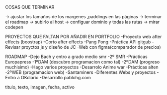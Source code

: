 COSAS QUE TERMINAR

-> ajustar los tamaños de los margenes ,paddings en las páginas
-> terminar el roadmap
-> subirlo al host
-> configuar dominio y todas las rutas
-> mirar codepen



PROYECTOS QUE FALTAN POR AÑADIR EN PORTFOLIO
    -Proyecto web after effects (boostrap)
    -Corto after effects
    -Pang Pong
    -Práctica API gitgub
    -Revisar proyctos js y diseño de JC
    -Web con figma(comparador de precios)


ROADMAP
    -Dejo Bach y entro a grado medio smr
    -2º SMR
    -Prácticas Europapress
    -1ºDAM (descubro programacion como tal)
    -2ºDAM (progreso muchisimo)
    -Hago varios proyectos
    -Desarrolo Anime war
    -Prácticas alten
    -2ºWEB (programacion web)
    -Santaminers
    -Diferentes Webs y proyectos
    -Entro a OKdiario
    -Desarrollo pablohg.com

titulo, texto, imagen, fecha, activo

